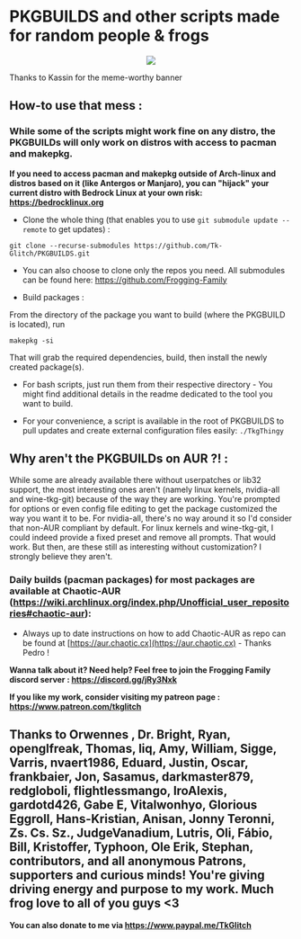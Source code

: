 # PKGBUILDS and other scripts made for random people & frogs

<p align="center">
  <img src="https://cdn.discordapp.com/attachments/472158720399245323/501778941913202708/tkgfrogu.png">
</p>
Thanks to Kassin for the meme-worthy banner

## How-to use that mess :

### While some of the scripts might work fine on any distro, the PKGBUILDs will only work on distros with access to pacman and makepkg.
**If you need to access pacman and makepkg outside of Arch-linux and distros based on it (like Antergos or Manjaro), you can "hijack" your current distro with Bedrock Linux at your own risk: https://bedrocklinux.org**  

 * Clone the whole thing (that enables you to use `git submodule update --remote` to get updates) :
```
git clone --recurse-submodules https://github.com/Tk-Glitch/PKGBUILDS.git
```

 * You can also choose to clone only the repos you need. All submodules can be found here: https://github.com/Frogging-Family

 * Build packages :

From the directory of the package you want to build (where the PKGBUILD is located), run
```
makepkg -si
```
That will grab the required dependencies, build, then install the newly created package(s).


 * For bash scripts, just run them from their respective directory - You might find additional details in the readme dedicated to the tool you want to build.

 * For your convenience, a script is available in the root of PKGBUILDS to pull updates and create external configuration files easily: `./TkgThingy`


## Why aren't the PKGBUILDs on AUR ?! :

While some are already available there without userpatches or lib32 support, the most interesting ones aren't (namely linux kernels, nvidia-all and wine-tkg-git) because of the way they are working. You're prompted for options or even config file editing to get the package customized the way you want it to be. For nvidia-all, there's no way around it so I'd consider that non-AUR compliant by default. For linux kernels and wine-tkg-git, I could indeed provide a fixed preset and remove all prompts. That would work. But then, are these still as interesting without customization? I strongly believe they aren't.


### Daily builds (pacman packages) for most packages are available at Chaotic-AUR (https://wiki.archlinux.org/index.php/Unofficial_user_repositories#chaotic-aur):
- Always up to date instructions on how to add Chaotic-AUR as repo can be found at [https://aur.chaotic.cx](https://aur.chaotic.cx) - Thanks Pedro !


**Wanna talk about it? Need help? Feel free to join the Frogging Family discord server : https://discord.gg/jRy3Nxk**

**If you like my work, consider visiting my patreon page : https://www.patreon.com/tkglitch**

## Thanks to Orwennes , Dr. Bright, Ryan, openglfreak, Thomas, liq, Amy, William, Sigge, Varris, nvaert1986, Eduard, Justin, Oscar, frankbaier, Jon, Sasamus, darkmaster879, redgloboli, flightlessmango, IroAlexis, gardotd426, Gabe E, Vitalwonhyo, Glorious Eggroll, Hans-Kristian, Anisan, Jonny Teronni, Zs. Cs. Sz., JudgeVanadium, Lutris, Oli, Fábio, Bill, Kristoffer, Typhoon, Ole Erik, Stephan, contributors, and all anonymous Patrons, supporters and curious minds! You're giving driving energy and purpose to my work. Much frog love to all of you guys <3


**You can also donate to me via https://www.paypal.me/TkGlitch**
